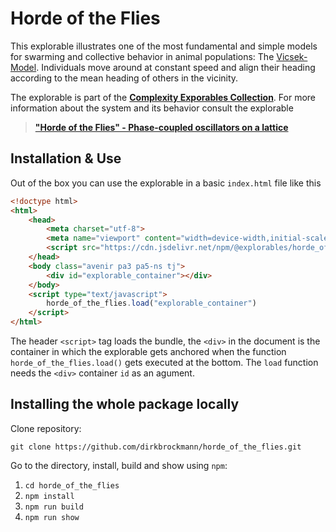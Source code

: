 # Horde of the Flies

This explorable illustrates one of the most fundamental and simple models for swarming and collective behavior in animal populations: The [Vicsek-Model](https://en.wikipedia.org/wiki/Vicsek_model). Individuals move around at constant speed and align their heading according to the mean heading of others in the vicinity.

The explorable is part of the [**Complexity Exporables Collection**](https://www.complexity-explorables.org). For more information about the system and its behavior consult the explorable
> [**"Horde of the Flies" - Phase-coupled oscillators on a lattice**](https://www.complexity-explorables.org/explorables/horde-of-the-flies/)

## Installation & Use

Out of the box you can use the explorable in a basic `index.html` file like this

```html
<!doctype html>
<html>
	<head>
		<meta charset="utf-8">
		<meta name="viewport" content="width=device-width,initial-scale=1">
		<script src="https://cdn.jsdelivr.net/npm/@explorables/horde_of_the_flies"></script>
	</head>
	<body class="avenir pa3 pa5-ns tj">
	    <div id="explorable_container"></div>
	</body>
	<script type="text/javascript">
		horde_of_the_flies.load("explorable_container")
	</script>
</html>
```
The header `<script>` tag loads the bundle, the `<div>` in the document is the container in which the explorable gets anchored when the function `horde_of_the_flies.load()` gets executed at the bottom. The `load` function needs the `<div>` container `id` as an agument.

## Installing the whole package locally

Clone repository:

```shell
git clone https://github.com/dirkbrockmann/horde_of_the_flies.git
```


Go to the directory, install, build and show using `npm`:

1. `cd horde_of_the_flies`
2. `npm install`
3. `npm run build`
4. `npm run show`



